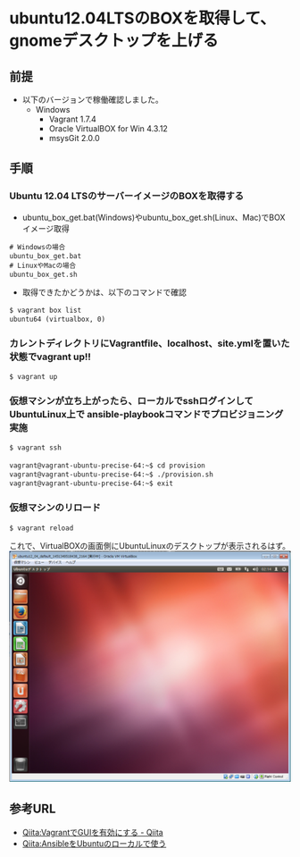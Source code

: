 # ubuntu12.04LTSのBOXを取得して、gnomeデスクトップを上げる
## 前提
- 以下のバージョンで稼働確認しました。
  - Windows
    - Vagrant 1.7.4
    - Oracle VirtualBOX for Win 4.3.12
    - msysGit 2.0.0

## 手順
### Ubuntu 12.04 LTSのサーバーイメージのBOXを取得する  
  - ubuntu_box_get.bat(Windows)やubuntu_box_get.sh(Linux、Mac)でBOXイメージ取得
```
# Windowsの場合
ubuntu_box_get.bat
# LinuxやMacの場合
ubuntu_box_get.sh
```
  - 取得できたかどうかは、以下のコマンドで確認
```
$ vagrant box list
ubuntu64 (virtualbox, 0)
```
### カレントディレクトリにVagrantfile、localhost、site.ymlを置いた状態でvagrant up!!  
```
$ vagrant up
```
### 仮想マシンが立ち上がったら、ローカルでsshログインして UbuntuLinux上で ansible-playbookコマンドでプロビジョニング実施  
```
$ vagrant ssh

vagrant@vagrant-ubuntu-precise-64:~$ cd provision
vagrant@vagrant-ubuntu-precise-64:~$ ./provision.sh
vagrant@vagrant-ubuntu-precise-64:~$ exit
```
### 仮想マシンのリロード  
```
$ vagrant reload
```
これで、VirtualBOXの画面側にUbuntuLinuxのデスクトップが表示されるはず。
![画面イメージ](img/ubuntu_desktop.PNG "イメージ")

## 参考URL
- [Qiita:VagrantでGUIを有効にする - Qiita](http://qiita.com/WizowozY/items/3f3e5d4065c548db3e54)
- [Qiita:AnsibleをUbuntuのローカルで使う](http://qiita.com/itiut@github/items/e8b95ac9b9ea2a6ea701)
